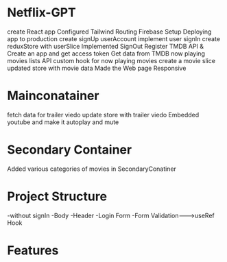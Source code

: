 # Netflix-GPT
create React app
Configured Tailwind
Routing 
Firebase Setup
Deploying app to production
create signUp userAccount
implement user signIn
create reduxStore with userSlice
Implemented SignOut
Register TMDB API & Create an app and get access token
Get data from TMDB now playing movies lists API
custom hook for now playing movies
create a movie slice
updated store with movie data
Made the Web page Responsive
# Mainconatainer
fetch data for trailer viedo
update store with trailer viedo
Embedded youtube and make it autoplay and mute
# Secondary Container
Added various categories of movies in SecondaryConatiner 
  
# Project Structure
  -without signIn
    -Body
      -Header
      -Login Form
         -Form Validation--->useRef Hook



# Features
